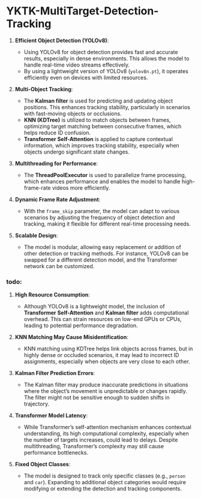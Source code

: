 # YKTK-MultiTarget-Detection-Tracking

1. **Efficient Object Detection (YOLOv8)**:
   - Using YOLOv8 for object detection provides fast and accurate results, especially in dense environments. This allows the model to handle real-time video streams effectively.
   - By using a lightweight version of YOLOv8 (`yolov8n.pt`), it operates efficiently even on devices with limited resources.

2. **Multi-Object Tracking**:
   - The **Kalman filter** is used for predicting and updating object positions. This enhances tracking stability, particularly in scenarios with fast-moving objects or occlusions.
   - **KNN (KDTree)** is utilized to match objects between frames, optimizing target matching between consecutive frames, which helps reduce ID confusion.
   - **Transformer Self-Attention** is applied to capture contextual information, which improves tracking stability, especially when objects undergo significant state changes.

3. **Multithreading for Performance**:
   - The **ThreadPoolExecutor** is used to parallelize frame processing, which enhances performance and enables the model to handle high-frame-rate videos more efficiently.

4. **Dynamic Frame Rate Adjustment**:
   - With the `frame_skip` parameter, the model can adapt to various scenarios by adjusting the frequency of object detection and tracking, making it flexible for different real-time processing needs.

5. **Scalable Design**:
   - The model is modular, allowing easy replacement or addition of other detection or tracking methods. For instance, YOLOv8 can be swapped for a different detection model, and the Transformer network can be customized.

### todo:

1. **High Resource Consumption**:
   - Although YOLOv8 is a lightweight model, the inclusion of **Transformer Self-Attention** and **Kalman filter** adds computational overhead. This can strain resources on low-end GPUs or CPUs, leading to potential performance degradation.

2. **KNN Matching May Cause Misidentification**:
   - KNN matching using KDTree helps link objects across frames, but in highly dense or occluded scenarios, it may lead to incorrect ID assignments, especially when objects are very close to each other.

3. **Kalman Filter Prediction Errors**:
   - The Kalman filter may produce inaccurate predictions in situations where the object’s movement is unpredictable or changes rapidly. The filter might not be sensitive enough to sudden shifts in trajectory.

4. **Transformer Model Latency**:
   - While Transformer’s self-attention mechanism enhances contextual understanding, its high computational complexity, especially when the number of targets increases, could lead to delays. Despite multithreading, Transformer’s complexity may still cause performance bottlenecks.

5. **Fixed Object Classes**:
   - The model is designed to track only specific classes (e.g., `person` and `car`). Expanding to additional object categories would require modifying or extending the detection and tracking components.
